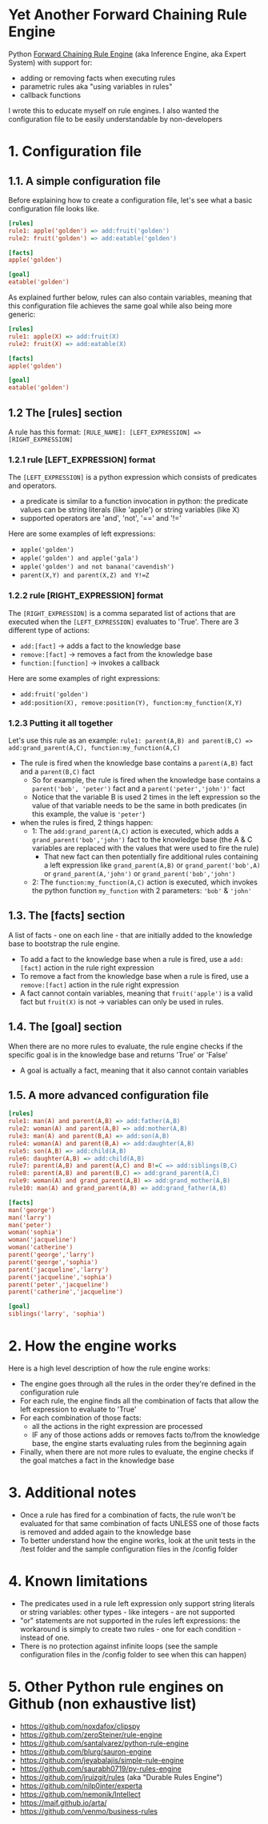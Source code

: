 Yet Another Forward Chaining Rule Engine
====

Python [Forward Chaining Rule Engine](https://en.wikipedia.org/wiki/Forward_chaining) (aka Inference Engine, aka Expert System) with support for:
* adding or removing facts when executing rules
* parametric rules aka "using variables in rules"
* callback functions

I wrote this to educate myself on rule engines. 
I also wanted the configuration file to be easily understandable by non-developers

# 1. Configuration file

## 1.1. A simple configuration file

Before explaining how to create a configuration file, let's see what a basic configuration file looks like.

```ini
[rules]
rule1: apple('golden') => add:fruit('golden')
rule2: fruit('golden') => add:eatable('golden')

[facts]
apple('golden')

[goal]
eatable('golden')
```

As explained further below, rules can also contain variables, meaning that this configuration file achieves the same goal while
also being more generic:

```ini
[rules]
rule1: apple(X) => add:fruit(X)
rule2: fruit(X) => add:eatable(X)

[facts]
apple('golden')

[goal]
eatable('golden')
```

## 1.2 The [rules] section

A rule has this format: `[RULE_NAME]: [LEFT_EXPRESSION] => [RIGHT_EXPRESSION]`

### 1.2.1 rule [LEFT_EXPRESSION] format

The `[LEFT_EXPRESSION]` is a python expression which consists of predicates and operators. 
* a predicate is similar to a function invocation in python: the predicate values can be string literals (like 'apple') or string variables (like X)
* supported operators are 'and', 'not', '==' and '!='

Here are some examples of left expressions:
* `apple('golden')`
* `apple('golden') and apple('gala')`
* `apple('golden') and not banana('cavendish')`
* `parent(X,Y) and parent(X,Z) and Y!=Z`

### 1.2.2 rule [RIGHT_EXPRESSION] format

The `[RIGHT_EXPRESSION]` is a comma separated list of actions that are executed when the `[LEFT_EXPRESSION]` evaluates to 'True'. There are 3 different type of actions:
* `add:[fact]` -> adds a fact to the knowledge base
* `remove:[fact]` -> removes a fact from the knowledge base
* `function:[function]` -> invokes a callback

Here are some examples of right expressions:
* `add:fruit('golden')`
* `add:position(X), remove:position(Y), function:my_function(X,Y)`

### 1.2.3 Putting it all together

Let's use this rule as an example: `rule1: parent(A,B) and parent(B,C) => add:grand_parent(A,C), function:my_function(A,C)`
* The rule is fired when the knowledge base contains a `parent(A,B)` fact and a `parent(B,C)` fact
  * So for example, the rule is fired when the knowledge base contains a `parent('bob', 'peter')` fact and a `parent('peter','john')'` fact
  * Notice that the variable B is used 2 times in the left expression so the value of that variable needs to be the same in both predicates (in this example, the value is `'peter'`)
* when the rules is fired, 2 things happen:
  * 1: The `add:grand_parent(A,C)` action is executed, which adds a `grand_parent('bob','john')` fact to the knowledge base (the A & C variables are replaced with the values that were used to fire the rule)
    * That new fact can then potentially fire additional rules containing a left expression like `grand_parent(A,B)` or `grand_parent('bob',A)` or `grand_parent(A,'john')` or `grand_parent('bob','john')`
  * 2: The `function:my_function(A,C)` action is executed, which invokes the python function `my_function` with 2 parameters: `'bob'` & `'john'`

## 1.3. The [facts] section

A list of facts - one on each line - that are initially added to the knowledge base to bootstrap the rule engine. 
* To add a fact to the knowledge base when a rule is fired, use a `add:[fact]` action in the rule right expression
* To remove a fact from the knowledge base when a rule is fired, use a `remove:[fact]` action in the rule right expression
* A fact cannot contain variables, meaning that `fruit('apple')` is a valid fact but `fruit(X)` is not -> variables can only be used in rules.

## 1.4. The [goal] section

When there are no more rules to evaluate, the rule engine checks if the specific goal is in the knowledge base and returns 'True' or 'False'
* A goal is actually a fact, meaning that it also cannot contain variables

## 1.5. A more advanced configuration file

```ini
[rules]
rule1: man(A) and parent(A,B) => add:father(A,B)
rule2: woman(A) and parent(A,B) => add:mother(A,B)
rule3: man(A) and parent(B,A) => add:son(A,B)
rule4: woman(A) and parent(B,A) => add:daughter(A,B)
rule5: son(A,B) => add:child(A,B)
rule6: daughter(A,B) => add:child(A,B)
rule7: parent(A,B) and parent(A,C) and B!=C => add:siblings(B,C)
rule8: parent(A,B) and parent(B,C) => add:grand_parent(A,C)
rule9: woman(A) and grand_parent(A,B) => add:grand_mother(A,B)
rule10: man(A) and grand_parent(A,B) => add:grand_father(A,B)

[facts]
man('george')
man('larry')
man('peter')
woman('sophia')
woman('jacqueline')
woman('catherine')
parent('george','larry')
parent('george','sophia')
parent('jacqueline','larry')
parent('jacqueline','sophia')
parent('peter','jacqueline')
parent('catherine','jacqueline')

[goal]
siblings('larry', 'sophia')
```

# 2. How the engine works

Here is a high level description of how the rule engine works:
* The engine goes through all the rules in the order they're defined in the configuration rule
* For each rule, the engine finds all the combination of facts that allow the left expression to evaluate to 'True' 
* For each combination of those facts:
   * all the actions in the right expression are processed
   * IF any of those actions adds or removes facts to/from the knowledge base, the engine starts evaluating rules from the beginning again
* Finally, when there are not more rules to evaluate, the engine checks if the goal matches a fact in the knowledge base

# 3. Additional notes
* Once a rule has fired for a combination of facts, the rule won't be evaluated for that same combination of facts UNLESS one of those facts is removed and added again to the knowledge base
* To better understand how the engine works, look at the unit tests in the /test folder and the sample configuration files in the /config folder

# 4. Known limitations
* The predicates used in a rule left expression only support string literals or string variables: other types - like integers - are not supported
* "or" statements are not supported in the rules left expressions: the workaround is simply to create two rules - one for each condition - instead of one.
* There is no protection against infinite loops (see the sample configuration files in the /config folder to see when this can happen)

# 5. Other Python rule engines on Github (non exhaustive list)
* https://github.com/noxdafox/clipspy
* https://github.com/zeroSteiner/rule-engine
* https://github.com/santalvarez/python-rule-engine
* https://github.com/blurg/sauron-engine
* https://github.com/jeyabalajis/simple-rule-engine
* https://github.com/saurabh0719/py-rules-engine
* https://github.com/jruizgit/rules (aka "Durable Rules Engine")
* https://github.com/nilp0inter/experta
* https://github.com/nemonik/Intellect
* https://maif.github.io/arta/
* https://github.com/venmo/business-rules